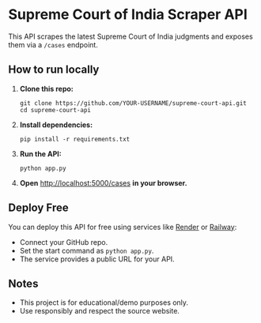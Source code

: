 # Supreme Court of India Scraper API

This API scrapes the latest Supreme Court of India judgments and exposes them via a `/cases` endpoint.

## How to run locally

1. **Clone this repo:**
    ```
    git clone https://github.com/YOUR-USERNAME/supreme-court-api.git
    cd supreme-court-api
    ```

2. **Install dependencies:**
    ```
    pip install -r requirements.txt
    ```

3. **Run the API:**
    ```
    python app.py
    ```

4. **Open** [http://localhost:5000/cases](http://localhost:5000/cases) **in your browser.**

## Deploy Free

You can deploy this API for free using services like [Render](https://render.com/) or [Railway](https://railway.app/):

- Connect your GitHub repo.
- Set the start command as `python app.py`.
- The service provides a public URL for your API.

## Notes

- This project is for educational/demo purposes only.
- Use responsibly and respect the source website.
